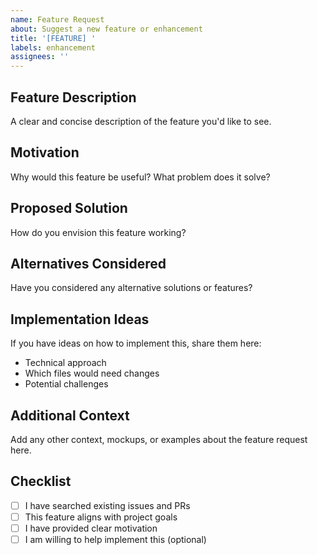```yaml
---
name: Feature Request
about: Suggest a new feature or enhancement
title: '[FEATURE] '
labels: enhancement
assignees: ''
---
```


## Feature Description

A clear and concise description of the feature you'd like to see.

## Motivation

Why would this feature be useful? What problem does it solve?

## Proposed Solution

How do you envision this feature working?

## Alternatives Considered

Have you considered any alternative solutions or features?

## Implementation Ideas

If you have ideas on how to implement this, share them here:

- Technical approach
- Which files would need changes
- Potential challenges

## Additional Context

Add any other context, mockups, or examples about the feature request here.

## Checklist

- [ ] I have searched existing issues and PRs
- [ ] This feature aligns with project goals
- [ ] I have provided clear motivation
- [ ] I am willing to help implement this (optional)
